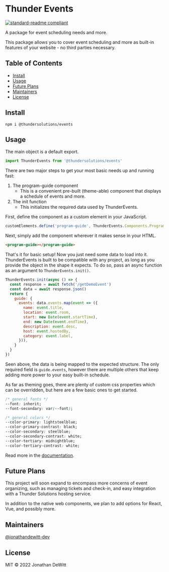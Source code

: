 # Thunder Events

[![standard-readme compliant](https://img.shields.io/badge/standard--readme-OK-green.svg?style=flat-square)](https://github.com/RichardLitt/standard-readme)

A package for event scheduling needs and more.

This package allows you to cover event scheduling and more as built-in features of your website - no third parties necessary.

## Table of Contents

- [Install](#install)
- [Usage](#usage)
- [Future Plans](#future-plans)
- [Maintainers](#maintainers)
- [License](#license)

## Install

```
npm i @thundersolutions/events
```

## Usage

The main object is a default export.
```js
import ThunderEvents from '@thundersolutions/events'
```

There are two major steps to get your most basic needs up and running fast:
 1. The program-guide component
    - This is a convenient pre-built (theme-able) component that displays a schedule of events and more.
 2. The init function
    - This initializes the required data used by ThunderEvents.

First, define the component as a custom element in your JavaScript.
```js
customElements.define('program-guide', ThunderEvents.Components.ProgramGuideNative)
```
Next, simply add the component wherever it makes sense in your HTML.
```html
<program-guide></program-guide>
```
That's it for basic setup!  Now you just need some data to load into it.  ThunderEvents is built to be compatible with any project, as long as you provide the object in the shape it expects.  To do so, pass an async function as an argument to `ThunderEvents.init()`.

```js
ThunderEvents.init(async () => {
  const response = await fetch('/getDemoEvent')
  const data = await response.json()
  return {
    guide: {
      events: data.events.map(event => ({
        name: event.title,
        location: event.room,
        start: new Date(event.startTime),
        end: new Date(event.endTime),
        description: event.desc,
        host: event.hostedBy,
        category: event.label,
      })),
    }
  }
})
```
Seen above, the data is being mapped to the expected structure.  The only required field is `guide.events`, however there are multiple others that keep adding more power to your easy built-in schedule.

As far as theming goes, there are plenty of custom css properties which can be overridden, but here are a few basic ones to get started.
```css
/* general fonts */
--font: inherit;
--font-secondary: var(--font);

/* general colors */
--color-primary: lightsteelblue;
--color-primary-contrast: black;
--color-secondary: steelblue;
--color-secondary-contrast: white;
--color-tertiary: midnightblue;
--color-tertiary-contrast: white;
```

Read more in the [documentation](https://github.com/thunder-solutions/thunder-events/wiki).

## Future Plans

This project will soon expand to encompass more concerns of event organizing, such as managing tickets and check-in, and easy integration with a Thunder Solutions hosting service.

In addition to the native web components, we plan to add options for React, Vue, and possibly more.

## Maintainers

[@jonathandewitt-dev](https://github.com/jonathandewitt-dev)

## License

MIT © 2022 Jonathan DeWitt
